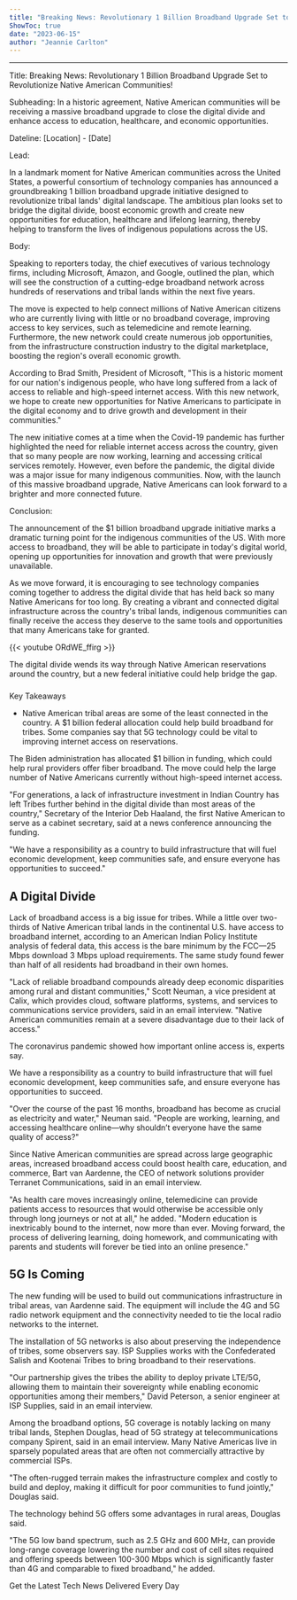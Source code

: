 ```yaml
---
title: "Breaking News: Revolutionary 1 Billion Broadband Upgrade Set to Revolutionize Native American Communities!"
ShowToc: true 
date: "2023-06-15"
author: "Jeannie Carlton"
---
```

*****
Title: Breaking News: Revolutionary 1 Billion Broadband Upgrade Set to Revolutionize Native American Communities!

Subheading: In a historic agreement, Native American communities will be receiving a massive broadband upgrade to close the digital divide and enhance access to education, healthcare, and economic opportunities.

Dateline: [Location] - [Date]

Lead:

In a landmark moment for Native American communities across the United States, a powerful consortium of technology companies has announced a groundbreaking 1 billion broadband upgrade initiative designed to revolutionize tribal lands' digital landscape. The ambitious plan looks set to bridge the digital divide, boost economic growth and create new opportunities for education, healthcare and lifelong learning, thereby helping to transform the lives of indigenous populations across the US.

Body:

Speaking to reporters today, the chief executives of various technology firms, including Microsoft, Amazon, and Google, outlined the plan, which will see the construction of a cutting-edge broadband network across hundreds of reservations and tribal lands within the next five years.

The move is expected to help connect millions of Native American citizens who are currently living with little or no broadband coverage, improving access to key services, such as telemedicine and remote learning. Furthermore, the new network could create numerous job opportunities, from the infrastructure construction industry to the digital marketplace, boosting the region's overall economic growth.

According to Brad Smith, President of Microsoft, "This is a historic moment for our nation's indigenous people, who have long suffered from a lack of access to reliable and high-speed internet access. With this new network, we hope to create new opportunities for Native Americans to participate in the digital economy and to drive growth and development in their communities."

The new initiative comes at a time when the Covid-19 pandemic has further highlighted the need for reliable internet access across the country, given that so many people are now working, learning and accessing critical services remotely. However, even before the pandemic, the digital divide was a major issue for many indigenous communities. Now, with the launch of this massive broadband upgrade, Native Americans can look forward to a brighter and more connected future.

Conclusion:

The announcement of the $1 billion broadband upgrade initiative marks a dramatic turning point for the indigenous communities of the US. With more access to broadband, they will be able to participate in today's digital world, opening up opportunities for innovation and growth that were previously unavailable.

As we move forward, it is encouraging to see technology companies coming together to address the digital divide that has held back so many Native Americans for too long. By creating a vibrant and connected digital infrastructure across the country's tribal lands, indigenous communities can finally receive the access they deserve to the same tools and opportunities that many Americans take for granted.

{{< youtube ORdWE_ffirg >}} 




The digital divide wends its way through Native American reservations around the country, but a new federal initiative could help bridge the gap.

 
### 
Key Takeaways
 
- Native American tribal areas are some of the least connected in the country. A $1 billion federal allocation could help build broadband for tribes. Some companies say that 5G technology could be vital to improving internet access on reservations.

 

The Biden administration has allocated $1 billion in funding, which could help rural providers offer fiber broadband. The move could help the large number of Native Americans currently without high-speed internet access.

 

"For generations, a lack of infrastructure investment in Indian Country has left Tribes further behind in the digital divide than most areas of the country," Secretary of the Interior Deb Haaland, the first Native American to serve as a cabinet secretary, said at a news conference announcing the funding.

 

"We have a responsibility as a country to build infrastructure that will fuel economic development, keep communities safe, and ensure everyone has opportunities to succeed."

 
##   A Digital Divide  
 

Lack of broadband access is a big issue for tribes. While a little over two-thirds of Native American tribal lands in the continental U.S. have access to broadband internet, according to an American Indian Policy Institute analysis of federal data, this access is the bare minimum by the FCC—25 Mbps download 3 Mbps upload requirements. The same study found fewer than half of all residents had broadband in their own homes. 

 

"Lack of reliable broadband compounds already deep economic disparities among rural and distant communities," Scott Neuman, a vice president at Calix, which provides cloud, software platforms, systems, and services to communications service providers, said in an email interview. "Native American communities remain at a severe disadvantage due to their lack of access." 

 

The coronavirus pandemic showed how important online access is, experts say. 

 
We have a responsibility as a country to build infrastructure that will fuel economic development, keep communities safe, and ensure everyone has opportunities to succeed.
 

"Over the course of the past 16 months, broadband has become as crucial as electricity and water," Neuman said. "People are working, learning, and accessing healthcare online—why shouldn’t everyone have the same quality of access?"

 

Since Native American communities are spread across large geographic areas, increased broadband access could boost health care, education, and commerce, Bart van Aardenne, the CEO of network solutions provider Terranet Communications, said in an email interview. 

 

"As health care moves increasingly online, telemedicine can provide patients access to resources that would otherwise be accessible only through long journeys or not at all," he added. "Modern education is inextricably bound to the internet, now more than ever. Moving forward, the process of delivering learning, doing homework, and communicating with parents and students will forever be tied into an online presence." 

 
##   5G Is Coming  
 

The new funding will be used to build out communications infrastructure in tribal areas, van Aardenne said. The equipment will include the 4G and 5G radio network equipment and the connectivity needed to tie the local radio networks to the internet.

 

The installation of 5G networks is also about preserving the independence of tribes, some observers say. ISP Supplies works with the Confederated Salish and Kootenai Tribes to bring broadband to their reservations. 

 

"Our partnership gives the tribes the ability to deploy private LTE/5G, allowing them to maintain their sovereignty while enabling economic opportunities among their members," David Peterson, a senior engineer at ISP Supplies, said in an email interview. 

 

Among the broadband options, 5G coverage is notably lacking on many tribal lands, Stephen Douglas, head of 5G strategy at telecommunications company Spirent, said in an email interview. Many Native Americas live in sparsely populated areas that are often not commercially attractive by commercial ISPs.  

 

"The often-rugged terrain makes the infrastructure complex and costly to build and deploy, making it difficult for poor communities to fund jointly," Douglas said. 

 

The technology behind 5G offers some advantages in rural areas, Douglas said. 

 

"The 5G low band spectrum, such as 2.5 GHz and 600 MHz, can provide long-range coverage lowering the number and cost of cell sites required and offering speeds between 100-300 Mbps which is significantly faster than 4G and comparable to fixed broadband," he added.

 

Get the Latest Tech News Delivered Every Day





